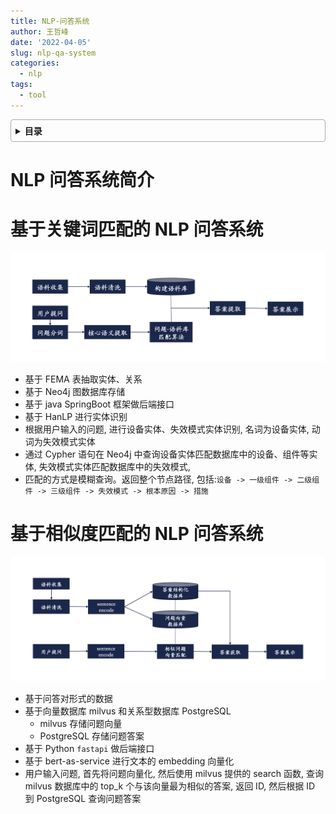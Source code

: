 ```yaml
---
title: NLP-问答系统
author: 王哲峰
date: '2022-04-05'
slug: nlp-qa-system
categories:
  - nlp
tags:
  - tool
---
```


<style>
details {
    border: 1px solid #aaa;
    border-radius: 4px;
    padding: .5em .5em 0;
}
summary {
    font-weight: bold;
    margin: -.5em -.5em 0;
    padding: .5em;
}
details[open] {
    padding: .5em;
}
details[open] summary {
    border-bottom: 1px solid #aaa;
    margin-bottom: .5em;
}
img {
    pointer-events: none;
}
</style>

<details><summary>目录</summary><p>

- [NLP 问答系统简介](#nlp-问答系统简介)
- [基于关键词匹配的 NLP 问答系统](#基于关键词匹配的-nlp-问答系统)
- [基于相似度匹配的 NLP 问答系统](#基于相似度匹配的-nlp-问答系统)
</p></details><p></p>

# NLP 问答系统简介

# 基于关键词匹配的 NLP 问答系统

![img](images/QA_1.png)

- 基于 FEMA 表抽取实体、关系
- 基于 Neo4j 图数据库存储
- 基于 java SpringBoot 框架做后端接口
- 基于 HanLP 进行实体识别
- 根据用户输入的问题, 进行设备实体、失效模式实体识别, 名词为设备实体, 动词为失效模式实体
- 通过 Cypher 语句在 Neo4j 中查询设备实体匹配数据库中的设备、组件等实体, 
  失效模式实体匹配数据库中的失效模式, 
- 匹配的方式是模糊查询。返回整个节点路径, 
  包括:`设备 -> 一级组件 -> 二级组件 -> 三级组件 -> 失效模式 -> 根本原因 -> 措施`

# 基于相似度匹配的 NLP 问答系统

![img](images/QA_2.png)

- 基于问答对形式的数据
- 基于向量数据库 milvus 和关系型数据库 PostgreSQL
    - milvus 存储问题向量
    - PostgreSQL 存储问题答案
- 基于 Python `fastapi` 做后端接口
- 基于 bert-as-service 进行文本的 embedding 向量化
- 用户输入问题, 首先将问题向量化, 然后使用 milvus 提供的 search 函数, 
  查询 milvus 数据库中的 top_k 个与该向量最为相似的答案, 返回 ID, 
  然后根据 ID 到 PostgreSQL 查询问题答案

